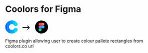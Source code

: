# Coolors for Figma
<svg width="137" height="44" viewBox="0 0 137 44" fill="none" xmlns="http://www.w3.org/2000/svg">
<circle cx="116" cy="22" r="21" fill="black"/>
<path d="M111.391 35.7858C113.928 35.7858 115.986 33.7271 115.986 31.1905V26.5953H111.391C108.854 26.5953 106.796 28.654 106.796 31.1905C106.796 33.7271 108.854 35.7858 111.391 35.7858Z" fill="#0ACF83"/>
<path d="M106.796 22C106.796 19.4634 108.854 17.4047 111.391 17.4047H115.986V26.5953H111.391C108.854 26.5953 106.796 24.5366 106.796 22Z" fill="#A259FF"/>
<path d="M106.796 12.8095C106.796 10.2729 108.854 8.21419 111.391 8.21419H115.986V17.4047H111.391C108.854 17.4047 106.796 15.3461 106.796 12.8095Z" fill="#F24E1E"/>
<path d="M115.986 8.21419H120.582C123.118 8.21419 125.177 10.2729 125.177 12.8095C125.177 15.3461 123.118 17.4047 120.582 17.4047H115.986V8.21419Z" fill="#FF7262"/>
<path d="M125.177 22C125.177 24.5366 123.118 26.5953 120.582 26.5953C118.045 26.5953 115.986 24.5366 115.986 22C115.986 19.4634 118.045 17.4047 120.582 17.4047C123.118 17.4047 125.177 19.4634 125.177 22Z" fill="#1ABCFE"/>
<mask id="mask0" mask-type="alpha" maskUnits="userSpaceOnUse" x="0" y="0" width="40" height="44">
<path fill-rule="evenodd" clip-rule="evenodd" d="M0 21.9366C0.0449711 16.7284 2.00889 11.5367 5.51475 7.68496C9.02061 3.83318 13.8232 1.40879 19.0042 0.875382C24.1852 0.341972 29.381 1.73697 33.5982 4.79363C37.8153 7.85028 41.8292 13.0044 38.7061 16.6435C35.583 20.2825 31.428 19.29 30.4356 18.6284C30.0037 18.3405 29.5672 17.7672 29.0604 17.1016C28.4025 16.2374 27.6261 15.2178 26.5879 14.4653C24.75 13.1332 22.4856 12.5252 20.2276 12.7577C17.9696 12.9901 15.8765 14.0467 14.3485 15.7254C12.8206 17.4041 11.9292 19.6668 11.9096 21.9366C11.9292 24.2065 12.8206 26.4691 14.3485 28.1478C15.8765 29.8265 17.9696 30.8831 20.2276 31.1156C22.4856 31.348 24.75 30.7401 26.5879 29.4079C27.6261 28.6554 28.4025 27.6358 29.0604 26.7717C29.5672 26.1061 30.0037 25.5327 30.4356 25.2448C31.428 24.5832 35.583 23.5907 38.7061 27.2297C41.8292 30.8688 37.8153 36.0229 33.5982 39.0796C29.381 42.1363 24.1852 43.5312 19.0042 42.9978C13.8232 42.4644 9.02061 40.04 5.51475 36.1883C2.00889 32.3365 0.0449711 27.1448 0 21.9366Z" fill="#1ABCFE"/>
</mask>
<g mask="url(#mask0)">
<rect x="23.0349" y="-1.93023" width="7.65504" height="45.9302" fill="#00BCFC"/>
<rect x="15.3799" y="-1.93023" width="7.65504" height="45.9302" fill="#00A0FD"/>
<rect x="6.63123" y="-1.93023" width="8.74862" height="45.9302" fill="#0083FE"/>
<rect x="-1.0238" y="-1.93023" width="7.65504" height="45.9302" fill="#0066FF"/>
<rect x="30.6899" y="-1.93023" width="15.3101" height="45.9302" fill="#00D9FB"/>
</g>
<path fill-rule="evenodd" clip-rule="evenodd" d="M70.6121 17.2815C70.7011 17.1923 70.8069 17.1215 70.9233 17.0732C71.0397 17.0249 71.1645 17 71.2905 17C71.4166 17 71.5414 17.0249 71.6578 17.0732C71.7742 17.1215 71.88 17.1923 71.969 17.2815L77.7186 23.0311C77.8078 23.1201 77.8786 23.2259 77.9269 23.3423C77.9752 23.4587 78.0001 23.5835 78.0001 23.7095C78.0001 23.8356 77.9752 23.9604 77.9269 24.0768C77.8786 24.1932 77.8078 24.299 77.7186 24.388L71.969 30.1376C71.7891 30.3175 71.545 30.4186 71.2905 30.4186C71.0361 30.4186 70.792 30.3175 70.6121 30.1376C70.4322 29.9576 70.3311 29.7136 70.3311 29.4591C70.3311 29.2047 70.4322 28.9606 70.6121 28.7807L75.6851 23.7095L70.6121 18.6384C70.5229 18.5494 70.4521 18.4437 70.4037 18.3272C70.3554 18.2108 70.3306 18.086 70.3306 17.96C70.3306 17.8339 70.3554 17.7091 70.4037 17.5927C70.4521 17.4763 70.5229 17.3705 70.6121 17.2815V17.2815Z" fill="black"/>
<path fill-rule="evenodd" clip-rule="evenodd" d="M55 23.7096C55 23.4554 55.101 23.2117 55.2807 23.032C55.4604 22.8523 55.7041 22.7513 55.9583 22.7513H76.0818C76.3359 22.7513 76.5796 22.8523 76.7594 23.032C76.9391 23.2117 77.04 23.4554 77.04 23.7096C77.04 23.9637 76.9391 24.2074 76.7594 24.3872C76.5796 24.5669 76.3359 24.6678 76.0818 24.6678H55.9583C55.7041 24.6678 55.4604 24.5669 55.2807 24.3872C55.101 24.2074 55 23.9637 55 23.7096Z" fill="black"/>
</svg>


Figma plugin allowing user to create colour pallete rectangles from coolors.co url

